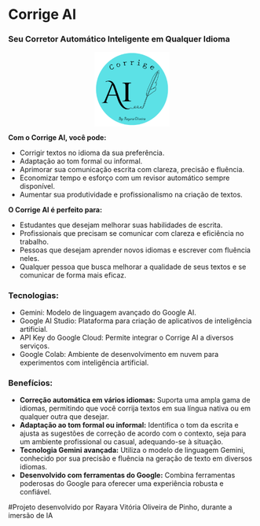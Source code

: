 # Corrige AI
### Seu Corretor Automático Inteligente em Qualquer Idioma

<img src="logo.png" width="30%" style="display: block; margin: auto;" alt="Logo Corrige AI">

**Com o Corrige AI, você pode:**

* Corrigir textos no idioma da sua preferência.
* Adaptação ao tom formal ou informal.
* Aprimorar sua comunicação escrita com clareza, precisão e fluência.
* Economizar tempo e esforço com um revisor automático sempre disponível.
* Aumentar sua produtividade e profissionalismo na criação de textos.

**O Corrige AI é perfeito para:**

* Estudantes que desejam melhorar suas habilidades de escrita.
* Profissionais que precisam se comunicar com clareza e eficiência no trabalho.
* Pessoas que desejam aprender novos idiomas e escrever com fluência neles.
* Qualquer pessoa que busca melhorar a qualidade de seus textos e se comunicar de forma mais eficaz.

### Tecnologias:

* Gemini: Modelo de linguagem avançado do Google AI.
* Google AI Studio: Plataforma para criação de aplicativos de inteligência artificial.
* API Key do Google Cloud: Permite integrar o Corrige AI a diversos serviços.
* Google Colab: Ambiente de desenvolvimento em nuvem para experimentos com inteligência artificial.

### Benefícios:

* **Correção automática em vários idiomas:** Suporta uma ampla gama de idiomas, permitindo que você corrija textos em sua língua nativa ou em qualquer outra que desejar.
* **Adaptação ao tom formal ou informal:** Identifica o tom da escrita e ajusta as sugestões de correção de acordo com o contexto, seja para um ambiente profissional ou casual, adequando-se à situação.
* **Tecnologia Gemini avançada:** Utiliza o modelo de linguagem Gemini, conhecido por sua precisão e fluência na geração de texto em diversos idiomas.
* **Desenvolvido com ferramentas do Google:** Combina ferramentas poderosas do Google para oferecer uma experiência robusta e confiável.

#Projeto desenvolvido por Rayara Vitória Oliveira de Pinho, durante a imersão de IA
